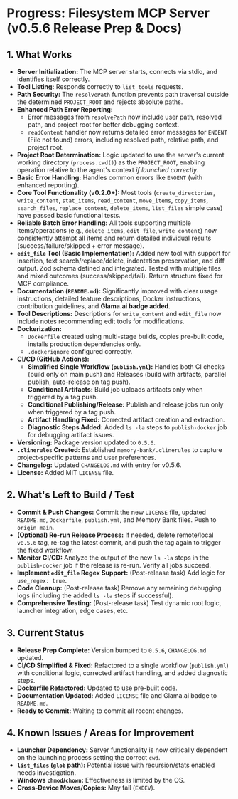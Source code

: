 <!-- Version: 2.7 | Last Updated: 2025-05-04 | Updated By: Cline -->
# Progress: Filesystem MCP Server (v0.5.6 Release Prep & Docs)

## 1. What Works

- **Server Initialization:** The MCP server starts, connects via stdio, and identifies itself correctly.
- **Tool Listing:** Responds correctly to `list_tools` requests.
- **Path Security:** The `resolvePath` function prevents path traversal outside the determined `PROJECT_ROOT` and rejects absolute paths.
- **Enhanced Path Error Reporting:**
    - Error messages from `resolvePath` now include user path, resolved path, and project root for better debugging context.
    - `readContent` handler now returns detailed error messages for `ENOENT` (File not found) errors, including resolved path, relative path, and project root.
- **Project Root Determination:** Logic updated to use the server's current working directory (`process.cwd()`) as the `PROJECT_ROOT`, enabling operation relative to the agent's context _if launched correctly_.
- **Basic Error Handling:** Handles common errors like `ENOENT` (with enhanced reporting).
- **Core Tool Functionality (v0.2.0+):** Most tools (`create_directories`, `write_content`, `stat_items`, `read_content`, `move_items`, `copy_items`, `search_files`, `replace_content`, `delete_items`, `list_files` simple case) have passed basic functional tests.
- **Reliable Batch Error Handling:** All tools supporting multiple items/operations (e.g., `delete_items`, `edit_file`, `write_content`) now consistently attempt all items and return detailed individual results (success/failure/skipped + error message).
- **`edit_file` Tool (Basic Implementation):** Added new tool with support for insertion, text search/replace/delete, indentation preservation, and diff output. Zod schema defined and integrated. Tested with multiple files and mixed outcomes (success/skipped/fail). Return structure fixed for MCP compliance.
- **Documentation (`README.md`):** Significantly improved with clear usage instructions, detailed feature descriptions, Docker instructions, contribution guidelines, and **Glama.ai badge added**.
- **Tool Descriptions:** Descriptions for `write_content` and `edit_file` now include notes recommending edit tools for modifications.
- **Dockerization:**
  - `Dockerfile` created using multi-stage builds, copies pre-built code, installs production dependencies only.
  - `.dockerignore` configured correctly.
- **CI/CD (GitHub Actions):**
  - **Simplified Single Workflow (`publish.yml`):** Handles both CI checks (build only on main push) and Releases (build with artifacts, parallel publish, auto-release on tag push).
  - **Conditional Artifacts:** Build job uploads artifacts only when triggered by a tag push.
  - **Conditional Publishing/Release:** Publish and release jobs run only when triggered by a tag push.
  - **Artifact Handling Fixed:** Corrected artifact creation and extraction.
  - **Diagnostic Steps Added:** Added `ls -la` steps to `publish-docker` job for debugging artifact issues.
- **Versioning:** Package version updated to `0.5.6`.
- **`.clinerules` Created:** Established `memory-bank/.clinerules` to capture project-specific patterns and user preferences.
- **Changelog:** Updated `CHANGELOG.md` with entry for v0.5.6.
- **License:** Added MIT `LICENSE` file.

## 2. What's Left to Build / Test

- **Commit & Push Changes:** Commit the new `LICENSE` file, updated `README.md`, `Dockerfile`, `publish.yml`, and Memory Bank files. Push to `origin main`.
- **(Optional) Re-run Release Process:** If needed, delete remote/local `v0.5.6` tag, re-tag the latest commit, and push the tag again to trigger the fixed workflow.
- **Monitor CI/CD:** Analyze the output of the new `ls -la` steps in the `publish-docker` job if the release is re-run. Verify all jobs succeed.
- **Implement `edit_file` Regex Support:** (Post-release task) Add logic for `use_regex: true`.
- **Code Cleanup:** (Post-release task) Remove any remaining debugging logs (including the added `ls -la` steps if successful).
- **Comprehensive Testing:** (Post-release task) Test dynamic root logic, launcher integration, edge cases, etc.

## 3. Current Status

- **Release Prep Complete:** Version bumped to `0.5.6`, `CHANGELOG.md` updated.
- **CI/CD Simplified & Fixed:** Refactored to a single workflow (`publish.yml`) with conditional logic, corrected artifact handling, and added diagnostic steps.
- **Dockerfile Refactored:** Updated to use pre-built code.
- **Documentation Updated:** Added `LICENSE` file and Glama.ai badge to `README.md`.
- **Ready to Commit:** Waiting to commit all recent changes.

## 4. Known Issues / Areas for Improvement

- **Launcher Dependency:** Server functionality is now critically dependent on the launching process setting the correct `cwd`.
- **`list_files` (`glob` path):** Potential issue with recursion/stats enabled needs investigation.
- **Windows `chmod`/`chown`:** Effectiveness is limited by the OS.
- **Cross-Device Moves/Copies:** May fail (`EXDEV`).
